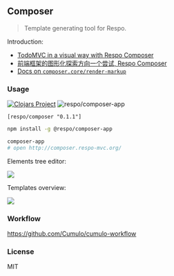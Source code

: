 
Composer
------

> Template generating tool for Respo.

Introduction:

* [TodoMVC in a visual way with Respo Composer](https://www.reddit.com/r/Clojure/comments/azj16g/todomvc_in_a_visual_way_with_respo_composer/)
* [前端框架的图形化探索方向一个尝试, Respo Composer](https://zhuanlan.zhihu.com/p/58753227)
* [Docs on `composer.core/render-markup`](https://github.com/Respo/composer.core)

### Usage

[![Clojars Project](https://img.shields.io/clojars/v/respo/composer.svg)](https://clojars.org/respo/composer) ![respo/composer-app](https://img.shields.io/npm/v/@respo/composer-app.svg)

```edn
[respo/composer "0.1.1"]
```

```bash
npm install -g @respo/composer-app

composer-app
# open http://composer.respo-mvc.org/
```

Elements tree editor:

![](http://wx3.sinaimg.cn/large/62752320gy1g0p1xvwfyhj20x80nytd7.jpg)

Templates overview:

![](http://wx4.sinaimg.cn/large/62752320gy1g0r8etufhwj20yq0u0n2o.jpg)

### Workflow

https://github.com/Cumulo/cumulo-workflow

### License

MIT
